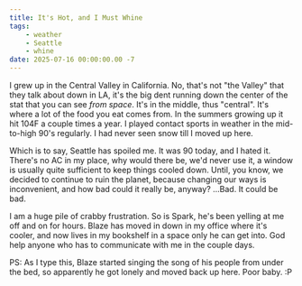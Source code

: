 ```yaml
---
title: It's Hot, and I Must Whine
tags: 
    - weather 
    - Seattle
    - whine
date: 2025-07-16 00:00:00.00 -7
---
```


I grew up in the Central Valley in California. No, that's not "the Valley" that they talk about down in LA, it's the big dent running down the center of the stat that you can see _from space_. It's in the middle, thus "central". It's where a lot of the food you eat comes from. In the summers growing up it hit 104F a couple times a year. I played contact sports in weather in the mid-to-high 90's regularly. I had never seen snow till I moved up here.

Which is to say, Seattle has spoiled me. It was 90 today, and I hated it. There's no AC in my place, why would there be, we'd never use it, a window is usually quite sufficient to keep things cooled down. Until, you know, we decided to continue to ruin the planet, because changing our ways is inconvenient, and how bad could it really be, anyway? ...Bad. It could be bad. 

I am a huge pile of crabby frustration. So is Spark, he's been yelling at me off and on for hours. Blaze has moved in down in my office where it's cooler, and now lives in my bookshelf in a space only he can get into. God help anyone who has to communicate with me in the couple days. 

PS: As I type this, Blaze started singing the song of his people from under the bed, so apparently he got lonely and moved back up here. Poor baby. :P